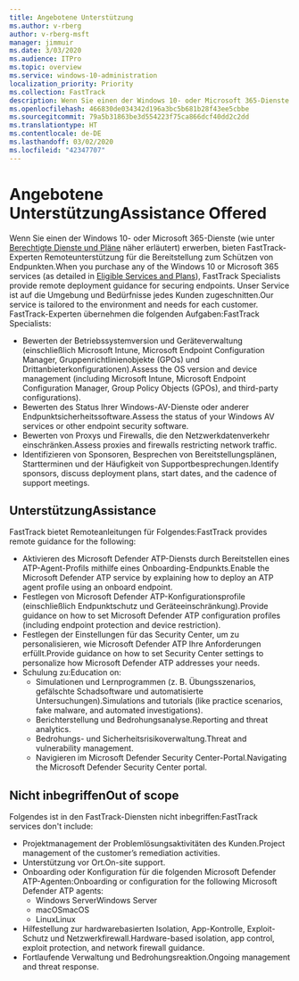 ```yaml
---
title: Angebotene Unterstützung
ms.author: v-rberg
author: v-rberg-msft
manager: jimmuir
ms.date: 3/03/2020
ms.audience: ITPro
ms.topic: overview
ms.service: windows-10-administration
localization_priority: Priority
ms.collection: FastTrack
description: Wenn Sie einen der Windows 10- oder Microsoft 365-Dienste erwerben, bieten FastTrack-Experten Remoteunterstützung für die Bereitstellung zum Schützen von Endpunkten. Unser Service ist auf die Umgebung und Bedürfnisse jedes Kunden zugeschnitten.
ms.openlocfilehash: 466830de034342d196a3bc5b681b28f43ee5cbbe
ms.sourcegitcommit: 79a5b31863be3d554223f75ca866dcf40dd2c2dd
ms.translationtype: HT
ms.contentlocale: de-DE
ms.lasthandoff: 03/02/2020
ms.locfileid: "42347707"
---
```

# <a name="assistance-offered"></a><span data-ttu-id="d98fc-104">Angebotene Unterstützung</span><span class="sxs-lookup"><span data-stu-id="d98fc-104">Assistance Offered</span></span>  

<span data-ttu-id="d98fc-105">Wenn Sie einen der Windows 10- oder Microsoft 365-Dienste (wie unter [Berechtigte Dienste und Pläne](M365-eligible-services-and-plans.md) näher erläutert) erwerben, bieten FastTrack-Experten Remoteunterstützung für die Bereitstellung zum Schützen von Endpunkten.</span><span class="sxs-lookup"><span data-stu-id="d98fc-105">When you purchase any of the Windows 10 or Microsoft 365 services (as detailed in [Eligible Services and Plans](M365-eligible-services-and-plans.md)), FastTrack Specialists provide remote deployment guidance for securing endpoints.</span></span> <span data-ttu-id="d98fc-106">Unser Service ist auf die Umgebung und Bedürfnisse jedes Kunden zugeschnitten.</span><span class="sxs-lookup"><span data-stu-id="d98fc-106">Our service is tailored to the environment and needs for each customer.</span></span> <span data-ttu-id="d98fc-107">FastTrack-Experten übernehmen die folgenden Aufgaben:</span><span class="sxs-lookup"><span data-stu-id="d98fc-107">FastTrack Specialists:</span></span>
- <span data-ttu-id="d98fc-108">Bewerten der Betriebssystemversion und Geräteverwaltung (einschließlich Microsoft Intune, Microsoft Endpoint Configuration Manager, Gruppenrichtlinienobjekte (GPOs) und Drittanbieterkonfigurationen).</span><span class="sxs-lookup"><span data-stu-id="d98fc-108">Assess the OS version and device management (including Microsoft Intune, Microsoft Endpoint Configuration Manager, Group Policy Objects (GPOs), and third-party configurations).</span></span>
- <span data-ttu-id="d98fc-109">Bewerten des Status Ihrer Windows-AV-Dienste oder anderer Endpunktsicherheitssoftware.</span><span class="sxs-lookup"><span data-stu-id="d98fc-109">Assess the status of your Windows AV services or other endpoint security software.</span></span>
- <span data-ttu-id="d98fc-110">Bewerten von Proxys und Firewalls, die den Netzwerkdatenverkehr einschränken.</span><span class="sxs-lookup"><span data-stu-id="d98fc-110">Assess proxies and firewalls restricting network traffic.</span></span>
- <span data-ttu-id="d98fc-111">Identifizieren von Sponsoren, Besprechen von Bereitstellungsplänen, Startterminen und der Häufigkeit von Supportbesprechungen.</span><span class="sxs-lookup"><span data-stu-id="d98fc-111">Identify sponsors, discuss deployment plans, start dates, and the cadence of support meetings.</span></span>

## <a name="assistance"></a><span data-ttu-id="d98fc-112">Unterstützung</span><span class="sxs-lookup"><span data-stu-id="d98fc-112">Assistance</span></span>

<span data-ttu-id="d98fc-113">FastTrack bietet Remoteanleitungen für Folgendes:</span><span class="sxs-lookup"><span data-stu-id="d98fc-113">FastTrack provides remote guidance for the following:</span></span>
- <span data-ttu-id="d98fc-114">Aktivieren des Microsoft Defender ATP-Diensts durch Bereitstellen eines ATP-Agent-Profils mithilfe eines Onboarding-Endpunkts.</span><span class="sxs-lookup"><span data-stu-id="d98fc-114">Enable the Microsoft Defender ATP service by explaining how to deploy an ATP agent profile using an onboard endpoint.</span></span>
- <span data-ttu-id="d98fc-115">Festlegen von Microsoft Defender ATP-Konfigurationsprofile (einschließlich Endpunktschutz und Geräteeinschränkung).</span><span class="sxs-lookup"><span data-stu-id="d98fc-115">Provide guidance on how to set Microsoft Defender ATP configuration profiles (including endpoint protection and device restriction).</span></span>
- <span data-ttu-id="d98fc-116">Festlegen der Einstellungen für das Security Center, um zu personalisieren, wie Microsoft Defender ATP Ihre Anforderungen erfüllt.</span><span class="sxs-lookup"><span data-stu-id="d98fc-116">Provide guidance on how to set Security Center settings to personalize how Microsoft Defender ATP addresses your needs.</span></span>
- <span data-ttu-id="d98fc-117">Schulung zu:</span><span class="sxs-lookup"><span data-stu-id="d98fc-117">Education on:</span></span>
    - <span data-ttu-id="d98fc-118">Simulationen und Lernprogrammen (z. B. Übungsszenarios, gefälschte Schadsoftware und automatisierte Untersuchungen).</span><span class="sxs-lookup"><span data-stu-id="d98fc-118">Simulations and tutorials (like practice scenarios, fake malware, and automated investigations).</span></span>
    - <span data-ttu-id="d98fc-119">Berichterstellung und Bedrohungsanalyse.</span><span class="sxs-lookup"><span data-stu-id="d98fc-119">Reporting and threat analytics.</span></span>
    - <span data-ttu-id="d98fc-120">Bedrohungs- und Sicherheitsrisikoverwaltung.</span><span class="sxs-lookup"><span data-stu-id="d98fc-120">Threat and vulnerability management.</span></span>
    - <span data-ttu-id="d98fc-121">Navigieren im Microsoft Defender Security Center-Portal.</span><span class="sxs-lookup"><span data-stu-id="d98fc-121">Navigating the Microsoft Defender Security Center portal.</span></span>

## <a name="out-of-scope"></a><span data-ttu-id="d98fc-122">Nicht inbegriffen</span><span class="sxs-lookup"><span data-stu-id="d98fc-122">Out of scope</span></span>

<span data-ttu-id="d98fc-123">Folgendes ist in den FastTrack-Diensten nicht inbegriffen:</span><span class="sxs-lookup"><span data-stu-id="d98fc-123">FastTrack services don't include:</span></span>
- <span data-ttu-id="d98fc-124">Projektmanagement der Problemlösungsaktivitäten des Kunden.</span><span class="sxs-lookup"><span data-stu-id="d98fc-124">Project management of the customer’s remediation activities.</span></span>
- <span data-ttu-id="d98fc-125">Unterstützung vor Ort.</span><span class="sxs-lookup"><span data-stu-id="d98fc-125">On-site support.</span></span>
- <span data-ttu-id="d98fc-126">Onboarding oder Konfiguration für die folgenden Microsoft Defender ATP-Agenten:</span><span class="sxs-lookup"><span data-stu-id="d98fc-126">Onboarding or configuration for the following Microsoft Defender ATP agents:</span></span>
   - <span data-ttu-id="d98fc-127">Windows Server</span><span class="sxs-lookup"><span data-stu-id="d98fc-127">Windows Server</span></span>
   - <span data-ttu-id="d98fc-128">macOS</span><span class="sxs-lookup"><span data-stu-id="d98fc-128">macOS</span></span>
   - <span data-ttu-id="d98fc-129">Linux</span><span class="sxs-lookup"><span data-stu-id="d98fc-129">Linux</span></span>
- <span data-ttu-id="d98fc-130">Hilfestellung zur hardwarebasierten Isolation, App-Kontrolle, Exploit-Schutz und Netzwerkfirewall.</span><span class="sxs-lookup"><span data-stu-id="d98fc-130">Hardware-based isolation, app control, exploit protection, and network firewall guidance.</span></span>
- <span data-ttu-id="d98fc-131">Fortlaufende Verwaltung und Bedrohungsreaktion.</span><span class="sxs-lookup"><span data-stu-id="d98fc-131">Ongoing management and threat response.</span></span>

